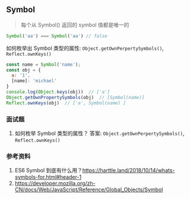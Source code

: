 ## Symbol

> 每个从 Symbol() 返回的 symbol 值都是唯一的

```js
Symbol('aa') === Symbol('aa') // false
```

如何枚举出 Symbol 类型的属性: `Object.getOwnPerpertySymbols()`, `Reflect.ownKeys()`
```js
const name = Symbol('name');
const obj = {
  a: '1',
  [name]: 'michael'
}
console.log(Object.keys(obj))  // ['a']
Object.getOwnPropertySymbols(obj)  // [Symbol(name)]
Reflect.ownKeys(obj)  // ['a', Symbol(name) ]
```

### 面试题

1. 如何枚举 Symbol 类型的属性？ 答案: `Object.getOwnPerpertySymbols()`, `Reflect.ownKeys()`

### 参考资料

1.  ES6 Symbol 到底有什么用？https://harttle.land/2018/10/14/whats-symbols-for.html#header-1
2.  https://developer.mozilla.org/zh-CN/docs/Web/JavaScript/Reference/Global_Objects/Symbol